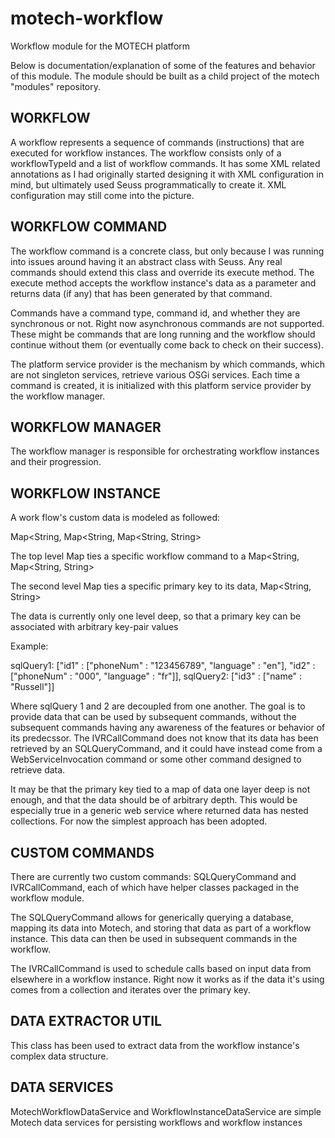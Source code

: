 # motech-workflow
Workflow module for the MOTECH platform

Below is documentation/explanation of some of the features and behavior of this module. The module should be built as a child project of the motech "modules" repository.


WORKFLOW
---------
A workflow represents a sequence of commands (instructions) that are executed for workflow instances. The workflow consists only of a workflowTypeId and a list of workflow commands. It has some XML related annotations as I had originally started designing it with XML configuration in mind, but ultimately used Seuss programmatically to create it. XML configuration may still come into the picture.

WORKFLOW COMMAND
---------
The workflow command is a concrete class, but only because I was running into issues around having it an abstract class with Seuss. Any real commands should extend this class and override its execute method. The execute method accepts the workflow instance's data as a parameter and returns data (if any) that has been generated by that command.

Commands have a command type, command id, and whether they are synchronous or not. Right now asynchronous commands are not supported. These might be commands that are long running and the workflow should continue without them (or eventually come back to check on their success).

The platform service provider is the mechanism by which commands, which are not singleton services, retrieve various OSGi services. Each time a command is created, it is initialized with this platform service provider by the workflow manager.

WORKFLOW MANAGER
---------
The workflow manager is responsible for orchestrating workflow instances and their progression.


WORKFLOW INSTANCE
------------------

A work flow's custom data is modeled as followed:

Map<String, Map<String, Map<String, String>

The top level Map ties a specific workflow command to a Map<String, Map<String, String>

The second level Map ties a specific primary key to its data, Map<String, String>

The data is currently only one level deep, so that a primary key can be associated with arbitrary key-pair values

Example:


sqlQuery1: ["id1" : ["phoneNum" : "123456789", "language" : "en"], "id2" : ["phoneNum" : "000", "language" : "fr"]],
sqlQuery2: ["id3" : ["name" : "Russell"]]


Where sqlQuery 1 and 2 are decoupled from one another. The goal is to provide data that can be used by subsequent commands, without the subsequent commands having any awareness of the features or behavior of its predecssor. The IVRCallCommand does not know that its data has been retrieved by an SQLQueryCommand, and it could have instead come from a WebServiceInvocation command or some other command designed to retrieve data.

It may be that the primary key tied to a map of data one layer deep is not enough, and that the data should be of arbitrary depth. This would be especially true in a generic web service where returned data has nested collections. For now the simplest approach has been adopted.



CUSTOM COMMANDS
------------------
There are currently two custom commands: SQLQueryCommand and IVRCallCommand, each of which have helper classes packaged in the workflow module.

The SQLQueryCommand allows for generically querying a database, mapping its data into Motech, and storing that data as part of a workflow instance. This data can then be used in subsequent commands in the workflow.

The IVRCallCommand is used to schedule calls based on input data from elsewhere in a workflow instance. Right now it works as if the data it's using comes from a collection and iterates over the primary key.


DATA EXTRACTOR UTIL
------------------
This class has been used to extract data from the workflow instance's complex data structure.

DATA SERVICES
-----------------
MotechWorkflowDataService and WorkflowInstanceDataService are simple Motech data services for persisting workflows and workflow instances


